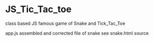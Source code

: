 # JS_Tic_Tac_toe
class based JS famous game of Snake and Tick_Tac_Toe

app.js assembled and corrected file of snake
see snake.html source
